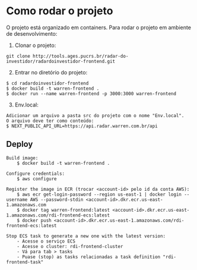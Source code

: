 # Como rodar o projeto

O projeto está organizado em containers. Para rodar o projeto em ambiente de desenvolvimento:

1. Clonar o projeto:
```
git clone http://tools.ages.pucrs.br/radar-do-investidor/radardoinvestidor-frontend.git
```
2. Entrar no diretório do projeto:
```
$ cd radardoinvestidor-frontend
$ docker build -t warren-frontend .
$ docker run --name warren-frontend -p 3000:3000 warren-frontend

```
3. Env.local:
```
Adicionar um arquivo a pasta src do projeto com o nome "Env.local".
O arquivo deve ter como conteúdo:
$ NEXT_PUBLIC_API_URL=https://api.radar.warren.com.br/api

```

## Deploy

```
Build image:
    $ docker build -t warren-frontend .

Configure credentials:
    $ aws configure

Register the image in ECR (trocar <account-id> pelo id da conta AWS):
    $ aws ecr get-login-password --region us-east-1 | docker login --username AWS --password-stdin <account-id>.dkr.ecr.us-east-1.amazonaws.com
    $ docker tag warren-frontend:latest <account-id>.dkr.ecr.us-east-1.amazonaws.com/rdi-frontend-ecs:latest
    $ docker push <account-id>.dkr.ecr.us-east-1.amazonaws.com/rdi-frontend-ecs:latest

Stop ECS task to generate a new one with the latest version:
    - Acesse o serviço ECS
    - Acesse o cluster: rdi-frontend-cluster
    - Vá para tab > tasks
    - Puase (stop) as tasks relacionadas a task definition "rdi-frontend-task"    
```
